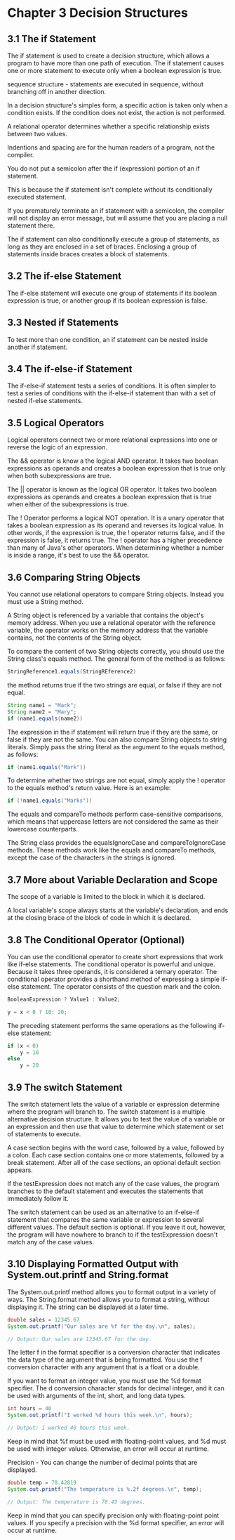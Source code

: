 # **Chapter 3 Decision Structures**
## **3.1 The if Statement**
The if statement is used to create a decision structure, which allows a program to have more than one path of execution. The if statement causes one or more statement to execute only when a boolean expression is true.

sequence structure - statements are executed in sequence, without branching off in another direction.

In a decision structure's simples form, a specific action is taken only when a condition exists. If the condition does not exist, the action is not performed.

A relational operator determines whether a specific relationship exists between two values.

Indentions and spacing are for the human readers of a program, not the compiler.

You do not put a semicolon after the if (expression) portion of an if statement.

This is because the if statement isn't complete without its conditionally executed statement.

If you prematurely terminate an if statement with a semicolon, the compiler will not display an error message, but will assume that you are placing a null statement there.

The if statement can also conditionally execute a group of statements, as long as they are enclosed in a set of braces. Enclosing a group of statements inside braces creates a block of statements.

## **3.2 The if-else Statement**
The if-else statement will execute one group of statements if its boolean expression is true, or another group if its boolean expression is false.

## **3.3 Nested if Statements**
To test more than one condition, an if statement can be nested inside another if statement.

## **3.4 The if-else-if Statement**
The if-else-if statement tests a series of conditions. It is often simpler to test a series of conditions with the if-else-if statement than with a set of nested if-else statements.

## **3.5 Logical Operators**
Logical operators connect two or more relational expressions into one or reverse the logic of an expression.

The && operator is know a the logical AND operator. It takes two boolean expressions as operands and creates a boolean expression that is true only when both subexpressions are true.

The || operator is known as the logical OR operator. It takes two boolean expressions as operands and creates a boolean expression that is true when either of the subexpressions is true.

The ! Operator performs a logical NOT operation. It is a unary operator that takes a boolean expression as its operand and reverses its logical value.
In other words, if the expression is true, the ! operator returns false, and if the expression is false, it returns true.
The ! operator has a higher precedence than many of Java's other operators.
When determining whether a number is inside a range, it's best to use the && operator.

## **3.6 Comparing String Objects**
You cannot use relational operators to compare String objects. Instead you must use a String method.

A String object is referenced by a variable that contains the object's memory address. When you use a relational operator with the reference variable, the operator works on the memory address that the variable contains, not the contents of the String object.

To compare the content of two String objects correctly, you should use the String class's equals method. The general form of the method is as follows:
```java
StringReference1.equals(StringREference2)
```
the method returns true if the two strings are equal, or false if they are not equal.
```java
String name1 = "Mark";
String name2 = "Mary";
if (name1.equals(name2))
```
The expression in the if statement will return true if they are the same, or false if they are not the same.
You can also compare String objects to string literals. Simply pass the string literal as the argument to the equals method, as follows:
```java
if (name1.equals("Mark"))
```
To determine whether two strings are not equal, simply apply the ! operator to the equals method's return value. Here is an example:
```java
if (!name1.equals("Marks"))
```

The equals and compareTo methods perform case-sensitive comparisons, which means that uppercase letters are not considered the same as their lowercase counterparts.

The String class provides the equalsIgnoreCase and compareToIgnoreCase methods.
These methods work like the equals and compareTo methods, except the case of the characters in the strings is ignored.

## **3.7 More about Variable Declaration and Scope**
The scope of a variable is limited to the block in which it is declared.

A local variable's scope always starts at the variable's declaration, and ends at the closing brace of the block of code in which it is declared.

## **3.8 The Conditional Operator (Optional)**
You can use the conditional operator to create short expressions that work like if-else statements.
The conditional operator is powerful and unique. Because it takes three operands, it is considered a ternary operator.
The conditional operator provides a shorthand method of expressing a simple if-else statement.
The operator consists of the question mark and the colon.
```java
BooleanExpression ? Value1 : Value2;
```
```java
y = x < 0 ? 10: 20;
```
The preceding statement performs the same operations as the following if-else statement:
```java
if (x < 0)
    y = 10
else
    y = 20
```

## **3.9 The switch Statement**
The switch statement lets the value of a variable or expression determine where the program will branch to.
The switch statement is a multiple alternative decision structure. It allows you to test the value of a variable or an expression and then use that value to determine which statement or set of statements to execute.

A case section begins with the word case, followed by a value, followed by a colon. Each case section contains one or more statements, followed by a break statement.
After all of the case sections, an optional default section appears.

If the testExpression does not match any of the case values, the program branches to the default statement and executes the statements that immediately follow it.

The switch statement can be used as an alternative to an if-else-if statement that compares the same variable or expression to several different values.
The default section is optional. If you leave it out, however, the program will have nowhere to branch to if the testExpression doesn't match any of the case values.

## **3.10 Displaying Formatted Output with System.out.printf and String.format**
The System.out.printf method allows you to format output in a variety of ways. The String.format method allows you to format a string, without displaying it. The string can be displayed at a later time.
```java
double sales = 12345.67
System.out.printf("Our sales are %f for the day.\n", sales);

// Output: Our sales are 12345.67 for the day.
```
The letter f in the format specifier is a conversion character that indicates the data type of the argument that is being formatted.
You use the f conversion character with any argument that is a float or a double.

If you want to format an integer value, you must use the %d format specifier. The d conversion character stands for decimal integer, and it can be used with arguments of the int, short, and long data types.
```java
int hours = 40
System.out.printf("I worked %d hours this week.\n", hours);

// Output: I worked 40 hours this week.
```

Keep in mind that %f must be used with floating-point values, and %d must be used with integer values. Otherwise, an error will occur at runtime.

Precision - You can change the number of decimal points that are displayed.
```java
double temp = 78.42819
System.out.printf("The temperature is %.2f degrees.\n", temp);

// Output: The temperature is 78.43 degrees.
```
Keep in mind that you can specify precision only with floating-point point values. If you specify a precision with the %d format specifier, an error will occur at runtime.
